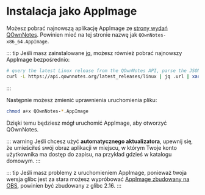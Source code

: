 # Instalacja jako AppImage

Możesz pobrać najnowszą aplikację AppImage ze [strony wydań QOwnNotes](https://github.com/pbek/QOwnNotes/releases). Powinien mieć na tej stronie nazwę jak `QOwnNotes-x86_64.AppImage`.

::: tip
Jeśli masz zainstalowane [jq](https://stedolan.github.io/jq/), możesz również pobrać najnowszy AppImage bezpośrednio:

```bash
# query the latest Linux release from the QOwnNotes API, parse the JSON for the URL and download it
curl -L https://api.qownnotes.org/latest_releases/linux | jq .url | xargs curl -Lo QOwnNotes-x86_64.AppImage
```
:::

Następnie możesz zmienić uprawnienia uruchomienia pliku:

```bash
chmod a+x QOwnNotes-*.AppImage
```

Dzięki temu będziesz mógł uruchomić AppImage, aby otworzyć QOwnNotes.

::: warning
Jeśli chcesz użyć **automatycznego aktualizatora**, upewnij się, że umieściłeś swój obraz aplikacji w miejscu, w którym Twoje konto użytkownika ma dostęp do zapisu, na przykład gdzieś w katalogu domowym.
:::

::: tip
Jeśli masz problemy z uruchomieniem AppImage, ponieważ twoja wersja glibc jest za stara możesz wypróbować [AppImage zbudowany na OBS](https://download.opensuse.org/repositories/home:/pbek:/QOwnNotes/AppImage/QOwnNotes-latest-x86_64.AppImage), powinien być zbudowany z glibc 2.16.
:::
